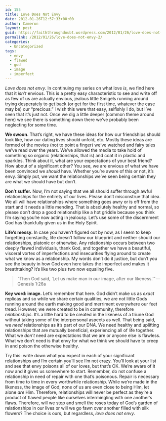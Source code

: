 ```yaml
---
id: 155
title: Love Does Not Envy
date: 2012-01-26T12:57:33+00:00
author: Cameron
layout: post
guid: https://faiththroughdoubt.wordpress.com/2012/01/26/love-does-not-envy/
permalink: /2012/01/26/love-does-not-envy-2/
categories:
  - Uncategorized
tags:
  - envy
  - flawed
  - god
  - image
  - imperfect
---
```

_Love does not envy_. In continuing my series on what love _is_, we find here that it _isn’t_ envious. This is a pretty easy characteristic to see and write off as few of us are actually envious, jealous little Smigels running around trying desperately to get back (or get for the first time, whatever the case may be) our “precious.” I wish this were that easy, selfishly I do, but I’ve seen that it’s just not. Once we dig a little deeper (common theme around here) we see there is something down there we’ve probably been neglecting for some time.

**We swoon.** That’s right, we have these ideas for how our friendships should look like, how our dating lives should unfold, etc. Mostly these ideas are formed of the movies (not to point a finger) we’ve watched and fairy tales we’ve read over the years. We’ve allowed the media to take hold of something so organic (relationships, that is) and coat it in plastic and sparkles. Think about it, what are your expectations of your best friend? How about of a significant other? You see, we are envious of what we have been convinced we _should_ have. Whether you’re aware of this or not, it’s envy. Simply put, we want the relationships we’ve seen being certain they are what we should have but don’t.

**Don’t suffer.** Now, I’m not saying that we all should suffer through awful relationships for the entirety of our lives. Please don’t misconstrue that idea. We all will have relationships where something goes awry or is off from the start and it needs a little mending. That is absolutely healthy and normal, so please don’t drop a good relationship like a hot griddle because you think I’m saying you’re now acting in jealousy. Let’s use some of the discernment God has thankfully given us in the Holy Spirit.

**Life’s messy.** In case you haven’t figured out by now, as I seem to keep forgetting constantly, life doesn’t follow our blueprint and neither should our relationships, platonic or otherwise. Any relationship occurs between two deeply flawed individuals, thank God, and together we have a beautiful, visceral vortex of imperfections and insecurities flying around to create what we know as a relationship. My words don’t do it justice, but don’t you see the beauty in how God even here takes the imperfect and makes it breathtaking? It’s like two plus two now equaling five.

> “Then God said, ‘Let us make man in our image, after our likeness.’” — Genesis 1:26a

**Key word: image.** Let’s remember that here. God didn’t make us as _exact_ replicas and so while we share certain qualities, we are not little Gods running around the earth making good and merriment everywhere our feet tread. However, we were created to be in community, therefore _relationships_. It’s a little hard to be created in the likeness of a triune God without taking some of the interpersonal aspects as well. That being said, we _need_ relationships as it’s part of our DNA. We need healthy and uplifting relationships that are mutually beneficial, experiencing all of life together. What we _don’t_ need are expectations that we are or anyone else is flawless. What we don’t need is that envy for what we think we should have to creep in and poison the otherwise healthy.

Try this: write down what you expect in each of your significant relationships and I’m certain you’ll see I’m not crazy. You’ll look at your list and see that envy poisons all of our loves, but that’s OK. We’re aware of it now and it gives us somewhere to start. Remember, do not confuse a relationship in need of repair with one that’s poisonous. Repair is necessary from time to time in every worthwhile relationship. While we’re made in the likeness, the image of God, none of us are even close to being Him, let alone _are_ Him. Therefore, relationships will never be perfect as they’re a product of flawed people like ourselves intermingling with one another’s flaws. Therefore, will we stop and smell the roses today of God’s garden of relationships in our lives or will we go fawn over another filled with silk flowers? The choice is ours, but regardless, _love does not envy_.